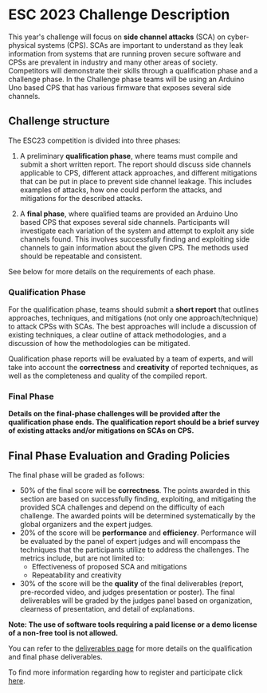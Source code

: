 ESC 2023 Challenge Description
==============================

This year's challenge will focus on **side channel attacks** (SCA) on cyber-physical systems (CPS). SCAs are important to understand as they leak information from systems that are running proven secure software and CPSs are prevalent in industry and many other areas of society. Competitors will demonstrate their skills through a qualification phase and a challenge phase. In the Challenge phase teams will be using an Arduino Uno based CPS that has various firmware that exposes several side channels.

## Challenge structure

The ESC23 competition is divided into three phases:

1. A preliminary **qualification phase**, where teams must compile and submit a short written report. The report should discuss side channels applicable to CPS, different attack approaches, and different mitigations that can be put in place to prevent side channel leakage. This includes examples of attacks, how one could perform the attacks, and mitigations for the described attacks.

2. A **final phase**, where qualified teams are provided an Arduino Uno based CPS that exposes several side channels. Participants will investigate each variation of the system and attempt to exploit any side channels found. This involves successfully finding and exploiting side channels to gain information about the given CPS. The methods used should be repeatable and consistent.
 

See below for more details on the requirements of each phase.


### Qualification Phase

For the qualification phase, teams should submit a **short report** that outlines approaches, techniques, and mitigations (not only one approach/technique) to attack CPSs with SCAs. The best approaches will include a discussion of existing techniques, a clear outline of attack methodologies, and a discussion of how the methodologies can be mitigated.

Qualification phase reports will be evaluated by a team of experts, and will take into account the **correctness** and **creativity** of reported techniques, as well as the completeness and quality of the compiled report.

### Final Phase

**Details on the final-phase challenges will be provided after the qualification phase ends. The qualification report should be a brief survey of existing attacks and/or mitigations on SCAs on CPS.**

## Final Phase Evaluation and Grading Policies

The final phase will be graded as follows:
- 50% of the final score will be **correctness**. The points awarded in this section are based on successfully finding, exploiting, and  mitigating the provided SCA challenges and depend on the difficulty of each challenge. The awarded points will be determined systematically by the global organizers and the expert judges. 
- 20% of the score will be **performance** and **efficiency**. Performance will be evaluated by the panel of expert judges and will encompass the techniques that the participants utilize to address the challenges. The metrics include, but are not limited to:
    - Effectiveness of proposed SCA and mitigations
    - Repeatability and creativity
- 30% of the score will be the **quality** of the final deliverables (report, pre-recorded video, and judges presentation or poster). The final deliverables will be graded by the judges panel based on organization, clearness of presentation, and detail of explanations.

 **Note: The use of software tools requiring a paid license or a demo license of a non-free tool is not allowed.**

You can refer to the [deliverables page](deliverables.md) for more details on the qualification and final phase deliverables.

To find more information regarding how to register and participate click [here](logistics.md).
